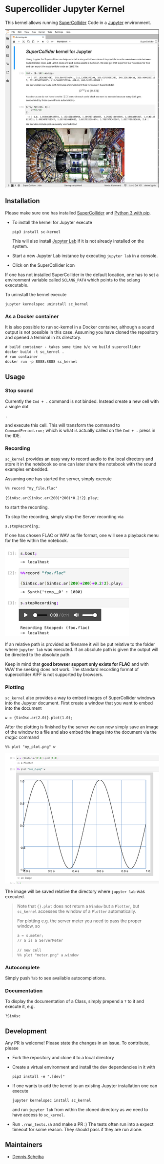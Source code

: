 # Supercollider Jupyter Kernel

This kernel allows running [SuperCollider](https://supercollider.github.io/) Code in a [Jupyter](https://jupyter.org/) environment.

![Demo Notebook](demo.jpg)

## Installation

Please make sure one has installed [SuperCollider](https://supercollider.github.io/) and
[Python 3 with pip](https://realpython.com/installing-python).

* To install the kernel for Jupyter execute

  ```shell
  pip3 install sc-kernel
  ```

  This will also install [Jupyter Lab](https://jupyter.org/) if it is not already installed on the system.

* Start a new Jupyter Lab instance by executing `jupyter lab` in a console.

* Click on the SuperCollider icon

If one has not installed SuperCollider in the default location, one has to set a environment variable
called `SCLANG_PATH` which points to the sclang executable.

To uninstall the kernel execute

```shell
jupyter kernelspec uninstall sc_kernel
```

### As a Docker container

It is also possible to run sc-kernel in a Docker container, although a sound output is not possible in this case.
Assuming you have cloned the repository and opened a terminal in its directory.

```shell
# build container - takes some time b/c we build supercollider
docker build -t sc_kernel .
# run container
docker run -p 8888:8888 sc_kernel
```

## Usage

### Stop sound

Currently the `Cmd + .` command is not binded. Instead create a new cell with a single dot

```supercollider
.
```

and execute this cell. This will transform the command to `CommandPeriod.run;` which is what is actually called on the `Cmd + .` press in the IDE.

### Recording

`sc_kernel` provides an easy way to record audio to the local directory and store it in the notebook
so one can later share the notebook with the sound examples embedded.

Assuming one has started the server, simply execute

```supercollider
%% record "my_file.flac"

{SinOsc.ar(SinOsc.ar(200)*200)*0.2!2}.play;
```

to start the recording.

To stop the recording, simply stop the Server recording via

```supercollider
s.stopRecording;
```

If one has chosen FLAC or WAV as file format, one will see a playback menu for the file within the notebook.

![Recording magic](recording.png)

If an relative path is provided as filename it will be put relative to the folder where `jupyter lab` was executed.
If an absolute path is given the output will be directed to the absolute path.

Keep in mind that **good browser support only exists for FLAC** and with WAV the seeking does not work.
The standard recording format of supercollider AIFF is not supported by browsers.

### Plotting

`sc_kernel` also provides a way to embed images of SuperCollider windows into the Jupyter document.
First create a window that you want to embed into the document

```supercollider
w = {SinOsc.ar(2.0)}.plot(1.0);
```

After the plotting is finished by the server we can now simply save an image of the window
to a file and also embed the image into the document via the *magic* command

```supercollider
%% plot "my_plot.png" w
```

![Plotting magic](plotting.png)

The image will be saved relative the directory where `jupyter lab` was executed.

> Note that `{}.plot` does not return a `Window` but a `Plotter`, but `sc_kernel`
> accesses the window of a `Plotter` automatically.
>
> For plotting e.g. the server meter you need to pass the proper window, so
>
> ```supercollider
> a = s.meter;
> // a is a ServerMeter
>
> // new cell
> %% plot "meter.png" a.window
> ```

### Autocomplete

Simply push `Tab` to see available autocompletions.

### Documentation

To display the documentation of a Class, simply prepend a `?` to it and execute it, e.g.

```supercollider
?SinOsc
```

## Development

Any PR is welcome! Please state the changes in an Issue.
To contribute, please

* Fork the repository and clone it to a local directory

* Create a virtual environment and install the dev dependencies
  in it with

  ```shell
  pip3 install -e ".[dev]"
  ```

* If one wants to add the kernel to an existing Jupyter installation one can execute

  ```shell
  jupyter kernelspec install sc_kernel
  ```

  and run `jupyter lab` from within the cloned directory as
  we need to have access to `sc_kernel`.

* Run `./run_tests.sh` and make a PR :)
  The tests often run into a expect timeout for some reason.
  They should pass if they are run alone.

## Maintainers

* [Dennis Scheiba](https://dennis-scheiba.com)
